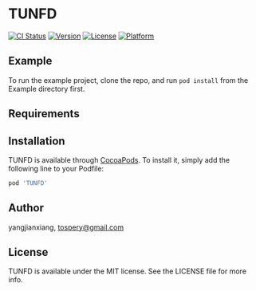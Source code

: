 # TUNFD

[![CI Status](https://img.shields.io/travis/yangjianxiang/TUNFD.svg?style=flat)](https://travis-ci.org/yangjianxiang/TUNFD)
[![Version](https://img.shields.io/cocoapods/v/TUNFD.svg?style=flat)](https://cocoapods.org/pods/TUNFD)
[![License](https://img.shields.io/cocoapods/l/TUNFD.svg?style=flat)](https://cocoapods.org/pods/TUNFD)
[![Platform](https://img.shields.io/cocoapods/p/TUNFD.svg?style=flat)](https://cocoapods.org/pods/TUNFD)

## Example

To run the example project, clone the repo, and run `pod install` from the Example directory first.

## Requirements

## Installation

TUNFD is available through [CocoaPods](https://cocoapods.org). To install
it, simply add the following line to your Podfile:

```ruby
pod 'TUNFD'
```

## Author

yangjianxiang, tospery@gmail.com

## License

TUNFD is available under the MIT license. See the LICENSE file for more info.
